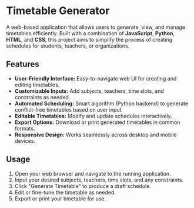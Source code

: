 # Timetable Generator

A web-based application that allows users to generate, view, and manage timetables efficiently. Built with a combination of **JavaScript**, **Python**, **HTML**, and **CSS**, this project aims to simplify the process of creating schedules for students, teachers, or organizations.

## Features

- **User-Friendly Interface:** Easy-to-navigate web UI for creating and editing timetables.
- **Customizable Inputs:** Add subjects, teachers, time slots, and constraints as needed.
- **Automated Scheduling:** Smart algorithm (Python backend) to generate conflict-free timetables based on user input.
- **Editable Timetables:** Modify and update schedules interactively.
- **Export Options:** Download or print generated timetables in common formats.
- **Responsive Design:** Works seamlessly across desktop and mobile devices.

## Usage

1. Open your web browser and navigate to the running application.
2. Input your desired subjects, teachers, time slots, and any constraints.
3. Click "Generate Timetable" to produce a draft schedule.
4. Edit or fine-tune the timetable as needed.
5. Export or print your timetable for use.


